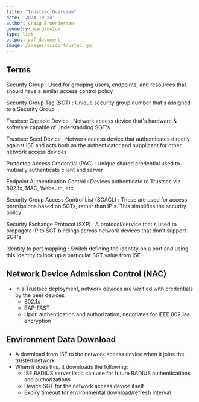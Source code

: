 ```yaml
---
title: "Trustsec Overview"
date: '2024-10-24'
author: Craig Bruenderman
geometry: margin=2cm
type: list
output: pdf_document
image: /images/cisco-trustec.jpg
---
```


## Terms

Security Group
: Used for grouping users, endpoints, and resources that should have a similar access control policy

Security Group Tag (SGT)
: Unique security group number that's assigned to a Security Group

Trustsec Capable Device
: Network access device that's hardware & software capable of understanding SGT's

Trustsec Seed Device
: Network access device that authenticates directly against ISE and acts both as the authenticator and supplicant for other network access devices

Protected Access Credential (PAC)
: Unique shared credential used to mutually authenticate client and server

Endpoint Authentication Control
: Devices authenticate to Trustsec via 802.1x, MAC, Webauth, etc

Security Group Access Control List (SGACL)
: These are used for access permissions based on SGTs, rather than IP's. This simplifies the security policy

Security Exchange Protocol (SXP)
: A protocol/service that's used to propagate IP to SGT bindings across network devices that don't support SGT's

Identity to port mapping
: Switch defining the identity on a port and using this identity to look up a particular SGT value from ISE

## Network Device Admission Control (NAC)
* In a Trustsec deployment, network devices are verified with credentials by the peer devices
  * 802.1x
  * EAP-FAST
  * Upon authentication and authorization, negotiates for IEEE 802.1ae encryption

## Environment Data Download
* A download from ISE to the network access device when it joins the trusted network
* When it does this, it downloads the following:
  * ISE RADIUS server list it can use for future RADIUS authentications and authorizations
  * Device SGT for the network access device itself
  * Expiry timeout for environmental download/refresh interval
